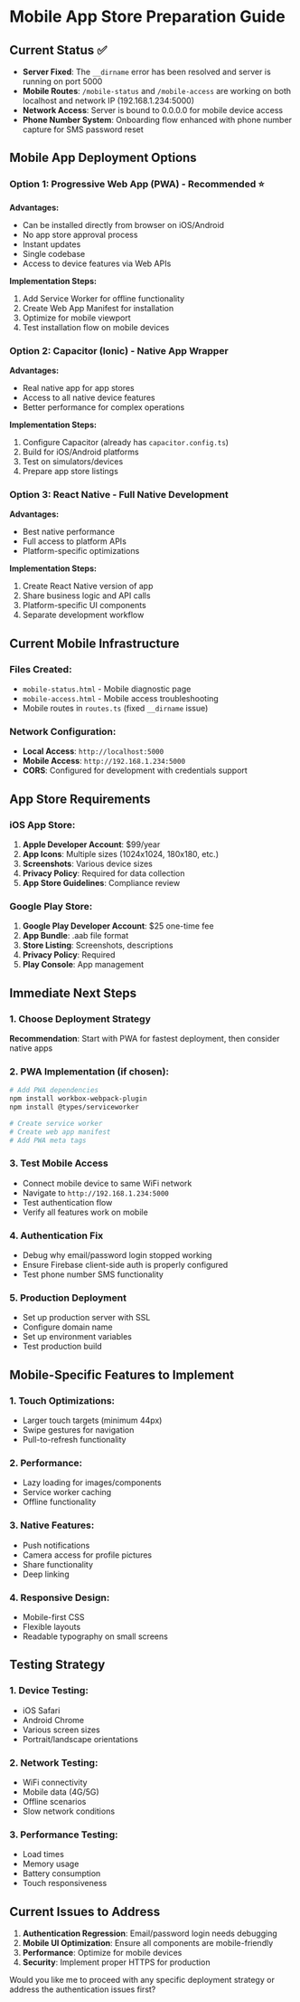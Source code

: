 # Mobile App Store Preparation Guide

## Current Status ✅
- **Server Fixed**: The `__dirname` error has been resolved and server is running on port 5000
- **Mobile Routes**: `/mobile-status` and `/mobile-access` are working on both localhost and network IP (192.168.1.234:5000)
- **Network Access**: Server is bound to 0.0.0.0 for mobile device access
- **Phone Number System**: Onboarding flow enhanced with phone number capture for SMS password reset

## Mobile App Deployment Options

### Option 1: Progressive Web App (PWA) - Recommended ⭐
**Advantages:**
- Can be installed directly from browser on iOS/Android
- No app store approval process
- Instant updates
- Single codebase
- Access to device features via Web APIs

**Implementation Steps:**
1. Add Service Worker for offline functionality
2. Create Web App Manifest for installation
3. Optimize for mobile viewport
4. Test installation flow on mobile devices

### Option 2: Capacitor (Ionic) - Native App Wrapper
**Advantages:**
- Real native app for app stores
- Access to all native device features
- Better performance for complex operations

**Implementation Steps:**
1. Configure Capacitor (already has `capacitor.config.ts`)
2. Build for iOS/Android platforms
3. Test on simulators/devices
4. Prepare app store listings

### Option 3: React Native - Full Native Development
**Advantages:**
- Best native performance
- Full access to platform APIs
- Platform-specific optimizations

**Implementation Steps:**
1. Create React Native version of app
2. Share business logic and API calls
3. Platform-specific UI components
4. Separate development workflow

## Current Mobile Infrastructure

### Files Created:
- `mobile-status.html` - Mobile diagnostic page
- `mobile-access.html` - Mobile access troubleshooting
- Mobile routes in `routes.ts` (fixed `__dirname` issue)

### Network Configuration:
- **Local Access**: `http://localhost:5000`
- **Mobile Access**: `http://192.168.1.234:5000`
- **CORS**: Configured for development with credentials support

## App Store Requirements

### iOS App Store:
1. **Apple Developer Account**: $99/year
2. **App Icons**: Multiple sizes (1024x1024, 180x180, etc.)
3. **Screenshots**: Various device sizes
4. **Privacy Policy**: Required for data collection
5. **App Store Guidelines**: Compliance review

### Google Play Store:
1. **Google Play Developer Account**: $25 one-time fee
2. **App Bundle**: .aab file format
3. **Store Listing**: Screenshots, descriptions
4. **Privacy Policy**: Required
5. **Play Console**: App management

## Immediate Next Steps

### 1. Choose Deployment Strategy
**Recommendation**: Start with PWA for fastest deployment, then consider native apps

### 2. PWA Implementation (if chosen):
```bash
# Add PWA dependencies
npm install workbox-webpack-plugin
npm install @types/serviceworker

# Create service worker
# Create web app manifest
# Add PWA meta tags
```

### 3. Test Mobile Access
- Connect mobile device to same WiFi network
- Navigate to `http://192.168.1.234:5000`
- Test authentication flow
- Verify all features work on mobile

### 4. Authentication Fix
- Debug why email/password login stopped working
- Ensure Firebase client-side auth is properly configured
- Test phone number SMS functionality

### 5. Production Deployment
- Set up production server with SSL
- Configure domain name
- Set up environment variables
- Test production build

## Mobile-Specific Features to Implement

### 1. Touch Optimizations:
- Larger touch targets (minimum 44px)
- Swipe gestures for navigation
- Pull-to-refresh functionality

### 2. Performance:
- Lazy loading for images/components
- Service worker caching
- Offline functionality

### 3. Native Features:
- Push notifications
- Camera access for profile pictures
- Share functionality
- Deep linking

### 4. Responsive Design:
- Mobile-first CSS
- Flexible layouts
- Readable typography on small screens

## Testing Strategy

### 1. Device Testing:
- iOS Safari
- Android Chrome
- Various screen sizes
- Portrait/landscape orientations

### 2. Network Testing:
- WiFi connectivity
- Mobile data (4G/5G)
- Offline scenarios
- Slow network conditions

### 3. Performance Testing:
- Load times
- Memory usage
- Battery consumption
- Touch responsiveness

## Current Issues to Address

1. **Authentication Regression**: Email/password login needs debugging
2. **Mobile UI Optimization**: Ensure all components are mobile-friendly
3. **Performance**: Optimize for mobile devices
4. **Security**: Implement proper HTTPS for production

Would you like me to proceed with any specific deployment strategy or address the authentication issues first?
